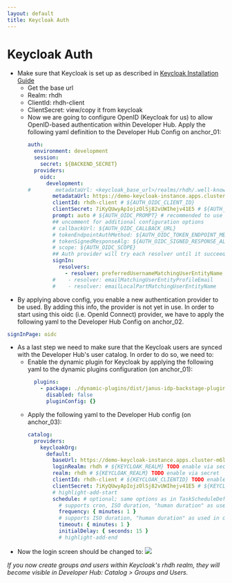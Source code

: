 ```yaml
---
layout: default
title: Keycloak Auth
---
```


# Keycloak Auth

* Make sure that Keycloak is set up as described in [Keycloak Installation Guide](https://maarten-vandeperre.github.io/developer-hub-documentation/keycloak/infra_setup_keycloak.html)
    * Get the base url
    * Realm: rhdh
    * ClientId: rhdh-client
    * ClientSecret: view/copy it from keycloak
  * Now we are going to configure OpenID (Keycloak for us) to allow OpenID-based authentication
    within Developer Hub. Apply the following yaml definition to the Developer Hub Config on anchor_01:
    ```yaml
    auth:
      environment: development
      session:
        secret: ${BACKEND_SECRET}
      providers:
        oidc:
          development:
    #        metadataUrl: <keycloak_base_url>/realms/rhdh/.well-known/openid-configuration # ${AUTH_OIDC_METADATA_URL}
            metadataUrl: https://demo-keycloak-instance.apps.cluster-m6l5s.m6l5s.sandbox2334.opentlc.com/realms/rhdh/.well-known/openid-configuration # ${AUTH_OIDC_METADATA_URL}
            clientId: rhdh-client # ${AUTH_OIDC_CLIENT_ID}
            clientSecret: 7iKyQUwyApIojzOlSj82vUWIhejv41E5 # ${AUTH_OIDC_CLIENT_SECRET}
            prompt: auto # ${AUTH_OIDC_PROMPT} # recommended to use auto
            ## uncomment for additional configuration options
            # callbackUrl: ${AUTH_OIDC_CALLBACK_URL}
            # tokenEndpointAuthMethod: ${AUTH_OIDC_TOKEN_ENDPOINT_METHOD}
            # tokenSignedResponseAlg: ${AUTH_OIDC_SIGNED_RESPONSE_ALG}
            # scope: ${AUTH_OIDC_SCOPE}
            ## Auth provider will try each resolver until it succeeds. Uncomment the resolvers you want to use to override the default resolver: `emailLocalPartMatchingUserEntityName`
            signIn:
              resolvers:
                - resolver: preferredUsernameMatchingUserEntityName
            #    - resolver: emailMatchingUserEntityProfileEmail
            #    - resolver: emailLocalPartMatchingUserEntityName
    ```
* By applying above config, you enable a new authentication provider to be used. By adding this info, the provider is not yet in use.
  In order to start using this oidc (i.e. OpenId Connect) provider, we have to apply the following yaml to the Developer Hub Config on anchor_02.
```yaml
signInPage: oidc
```
* As a last step we need to make sure that the Keycloak users are synced with the Developer Hub's user catalog. In order to do so,
  we need to:
  * Enable the dynamic plugin for Keycloak by applying the following yaml to the dynamic plugins configuration (on anchor_01):
    ```yaml
      plugins:
        - package: ./dynamic-plugins/dist/janus-idp-backstage-plugin-keycloak-backend-dynamic
          disabled: false
          pluginConfig: {}
    ```
  * Apply the following yaml to the Developer Hub config (on anchor_03):
    ```yaml
    catalog:
      providers:
        keycloakOrg:
          default:
            baseUrl: https://demo-keycloak-instance.apps.cluster-m6l5s.m6l5s.sandbox2334.opentlc.com
            loginRealm: rhdh # ${KEYCLOAK_REALM} TODO enable via secret
            realm: rhdh # ${KEYCLOAK_REALM} TODO enable via secret
            clientId: rhdh-client # ${KEYCLOAK_CLIENTID} TODO enable via secret
            clientSecret: 7iKyQUwyApIojzOlSj82vUWIhejv41E5 # ${KEYCLOAK_CLIENTSECRET} TODO enable via secret
            # highlight-add-start
            schedule: # optional; same options as in TaskScheduleDefinition
              # supports cron, ISO duration, "human duration" as used in code
              frequency: { minutes: 1 }
              # supports ISO duration, "human duration" as used in code
              timeout: { minutes: 1 }
              initialDelay: { seconds: 15 }
              # highlight-add-end
    ```
* Now the login screen should be changed to:
  <img src="https://raw.githubusercontent.com/maarten-vandeperre/developer-hub-documentation/main/images/login_screen_2.png">

_If you now create groups and users within Keycloak's rhdh realm, they will
become visible in Developer Hub: Catalog > Groups and Users._